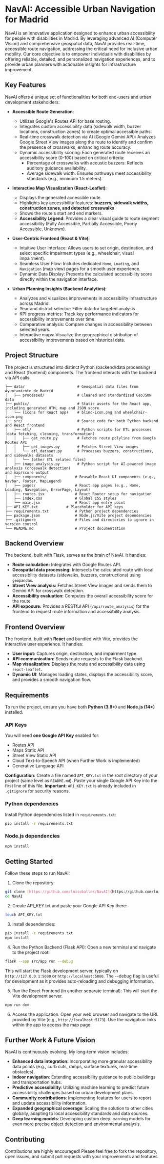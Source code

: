 # NavAI: Accessible Urban Navigation for Madrid

NavAI is an innovative application designed to enhance urban accessibility for people with disabilities in Madrid. By leveraging advanced AI (Computer Vision) and comprehensive geospatial data, NavAI provides real-time, accessible route navigation, addressing the critical need for inclusive urban mobility. Our core objective is to empower individuals with disabilities by offering reliable, detailed, and personalized navigation experiences, and to provide urban planners with actionable insights for infrastructure improvement.

## Key Features

NavAI offers a unique set of functionalities for both end-users and urban development stakeholders:

* **Accessible Route Generation**:
    * Utilizes Google's Routes API for base routing.
    * Integrates custom accessibility data (sidewalk width, buzzer locations, construction zones) to create optimal accessible paths.
    * Real-time crosswalk detection via AI (Google Gemini API): Analyzes Google Street View images along the route to identify and confirm the presence of crosswalks, enhancing route accuracy.
    * Dynamic accessibility scoring: Each generated route receives an accessibility score (0-100) based on critical criteria:
        * Percentage of crosswalks with acoustic buzzers: Reflects auditory guidance availability.
        * Average sidewalk width: Ensures pathways meet accessibility standards (e.g., minimum 1.5 meters).

* **Interactive Map Visualization (React-Leaflet)**:
    * Displays the generated accessible route.
    * Highlights key accessibility features: **buzzers, sidewalk widths, construction zones, and detected crosswalks**.
    * Shows the route's start and end markers.
    * **Accessibility Legend**: Provides a clear visual guide to route segment accessibility (Fully Accessible, Partially Accessible, Poorly Accessible, Unknown).

* **User-Centric Frontend (React & Vite)**:
    * Intuitive User Interface: Allows users to set origin, destination, and select specific impairment types (e.g., wheelchair, visual impairment).
    * Seamless User Flow: Includes dedicated `Home`, `Loading`, and `Navigation` (map view) pages for a smooth user experience.
    * Dynamic Data Display: Presents the calculated accessibility score directly within the navigation interface.

* **Urban Planning Insights (Backend Analytics)**:
    * Analyzes and visualizes improvements in accessibility infrastructure across Madrid.
    * Year and district selector: Filter data for targeted analysis.
    * KPI progress metrics: Track key performance indicators for accessibility improvements over time.
    * Comparative analysis: Compare changes in accessibility between selected years.
    * Interactive maps: Visualize the geographical distribution of accessibility improvements based on historical data.

## Project Structure

The project is structured into distinct Python (backend/data processing) and React (frontend) components. The frontend interacts with the backend via API calls.

```
├── data/                        # Geospatial data files from Ayuntamiento de Madrid
│   ├── processed/               # Cleaned and standardized GeoJSON data
├── public/                      # Static assets for the React app, including generated HTML map and JSON score
│   └── (icons for React app)    # blind-icon.png and wheelchair-icon.png
├── src/                         # Source code for both Python backend and React frontend
│   ├── etl/                     # Python scripts for ETL processes (data fetching, cleaning, transformation)
│   │   ├── get_route.py         # Fetches route polyline from Google Routes API
│   │   ├── get_images.py        # Fetches Street View images
│   │   └── etl_dataset.py       # Processes buzzers, constructions, and sidewalks datasets
│   │   └── (other ETL related files)
│   ├── image_analysis.py        # Python script for AI-powered image analysis (crosswalk detection)
and map/score output
│   ├── components/             # Reusable React UI components (e.g., Navbar, Footer, MapLegend)
│   ├── pages/                  # React app pages (e.g., Home, Loading, Navegation, ErrorPage, Layout)
│   ├── routes.jsx              # React Router setup for navigation
│   ├── index.css               # Global CSS styles
│   └── main.jsx                # React app entry point
├── API_KEY.txt             # Placeholder for API keys
├── requirements.txt            # Python project dependencies
├── package.json                # Node.js/Vite project dependencies
├── .gitignore                  # Files and directories to ignore in version control
└── README.md                   # Project documentation
```

## Backend Overview
The backend, built with Flask, serves as the brain of NavAI. It handles:

* **Route calculation:** Integrates with Google Routes API.
* **Geospatial data processing:** Intersects the calculated route with local accessibility datasets (sidewalks, buzzers, constructions) using `geopandas`.
* **Street View analysis:** Fetches Street View images and sends them to Gemini API for crosswalk detection.
* **Accessibility evaluation:** Computes the overall accessibility score for the route.
* **API exposure:** Provides a RESTful API (`/api/route_analysis`) for the frontend to request route information and accessibility analysis.

## Frontend Overview
The frontend, built with **React** and bundled with Vite, provides the interactive user experience. It handles:

* **User input:** Captures origin, destination, and impairment type.
* **API communication:** Sends route requests to the Flask backend.
* **Map visualization:** Displays the route and accessibility data using `react-leaflet`.
* **Dynamic UI:** Manages loading states, displays the accessibility score, and provides a smooth navigation flow.

## Requirements
To run the project, ensure you have both **Python (3.8+)** and **Node.js (14+)** installed.

### API Keys
You will need **one Google API Key** enabled for:
* Routes API
* Maps Static API
* Street View Static API
* Cloud Text-to-Speech API (when Further Work is implemented)
* Generative Language API

**Configuration:** Create a file named `API_KEY.txt` in the root directory of your project (same level as `README.md`). Paste your single Google API Key into the first line of this file. **Important:** `API_KEY.txt` is already included in `.gitignore` for security reasons.

### Python dependencies
Install Python dependencies listed in `requirements.txt`:

```bash
pip install -r requirements.txt
```

### Node.js dependencies
```bash
npm install
```

## Getting Started
Follow these steps to run NavAI:
1. Clone the repository:
```bash
git clone [https://github.com/luisoballos/NavAI](https://github.com/luisoballos/NavAI)
cd NavAI
```

2. Create API_KEY.txt and paste your Google API Key there:
```bash
touch API_KEY.txt
```

3. Install dependencies:
```bash
pip install -r requirements.txt
npm install
```

4. Run the Python Backend (Flask API):
Open a new terminal and navigate to the project root:

```bash
flask --app src/app run --debug
```

This will start the Flask development server, typically on `http://127.0.0.1:5000` or `http://localhost:5000`. The --debug flag is useful for development as it provides auto-reloading and debugging information.

5. Run the React Frontend (in another separate terminal):
   This will start the Vite development server.
```bash
npm run dev
```

6. Access the application:
   Open your web browser and navigate to the URL provided by Vite (e.g., `http://localhost:5173`). Use the navigation links within the app to access the map page.

## Further Work & Future Vision
NavAI is continuously evolving. My long-term vision includes:

- **Enhanced data integration**: Incorporating more granular accessibility data points (e.g., curb cuts, ramps, surface textures, real-time obstacles).
- **Indoor navigation**: Extending accessibility guidance to public buildings and transportation hubs.
- **Predictive accessibility**: Utilizing machine learning to predict future accessibility challenges based on urban development plans.
- **Community contributions**: Implementing features for users to report and update accessibility information.
- **Expanded geographical coverage**: Scaling the solution to other cities globally, adapting to local accessibility standards and data sources.
- **Deep learning models**: Developing custom deep learning models for even more precise object detection and environmental analysis.

## Contributing
Contributions are highly encouraged! Please feel free to fork the repository, open issues, and submit pull requests with your improvements and features.